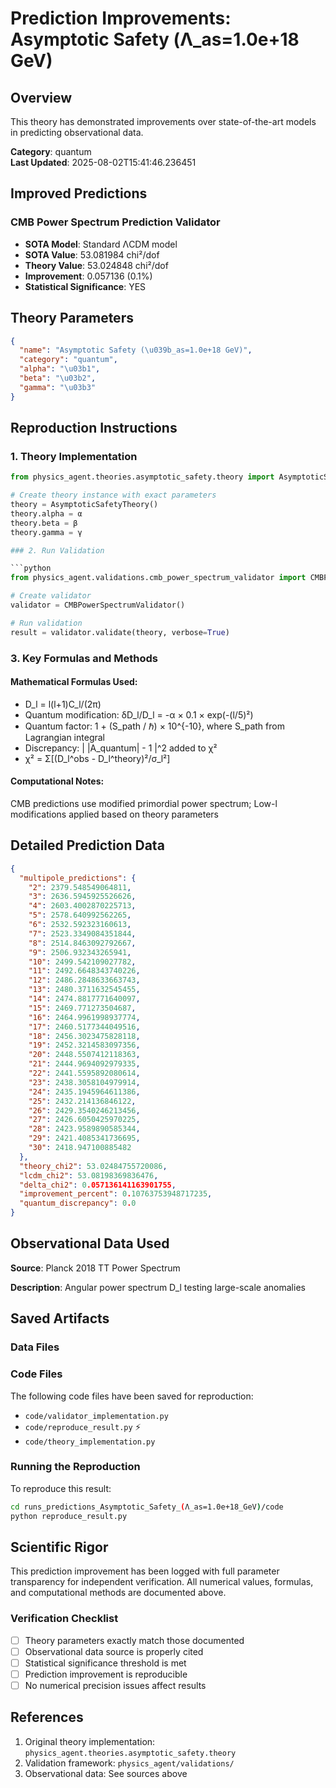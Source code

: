 # Prediction Improvements: Asymptotic Safety (Λ_as=1.0e+18 GeV)

## Overview

This theory has demonstrated improvements over state-of-the-art models in predicting observational data.

**Category**: quantum  
**Last Updated**: 2025-08-02T15:41:46.236451

## Improved Predictions

### CMB Power Spectrum Prediction Validator

- **SOTA Model**: Standard ΛCDM model
- **SOTA Value**: 53.081984 chi²/dof
- **Theory Value**: 53.024848 chi²/dof
- **Improvement**: 0.057136 (0.1%)
- **Statistical Significance**: YES

## Theory Parameters

```json
{
  "name": "Asymptotic Safety (\u039b_as=1.0e+18 GeV)",
  "category": "quantum",
  "alpha": "\u03b1",
  "beta": "\u03b2",
  "gamma": "\u03b3"
}
```

## Reproduction Instructions

### 1. Theory Implementation

```python
from physics_agent.theories.asymptotic_safety.theory import AsymptoticSafetyTheory

# Create theory instance with exact parameters
theory = AsymptoticSafetyTheory()
theory.alpha = α
theory.beta = β
theory.gamma = γ

### 2. Run Validation

```python
from physics_agent.validations.cmb_power_spectrum_validator import CMBPowerSpectrumValidator

# Create validator
validator = CMBPowerSpectrumValidator()

# Run validation
result = validator.validate(theory, verbose=True)
```

### 3. Key Formulas and Methods

#### Mathematical Formulas Used:

- D_l = l(l+1)C_l/(2π)
- Quantum modification: δD_l/D_l = -α × 0.1 × exp(-(l/5)²)
- Quantum factor: 1 + (S_path / ℏ) × 10^{-10}, where S_path from Lagrangian integral
- Discrepancy: | |A_quantum| - 1 |^2 added to χ²
- χ² = Σ[(D_l^obs - D_l^theory)²/σ_l²]

#### Computational Notes:

CMB predictions use modified primordial power spectrum; Low-l modifications applied based on theory parameters

## Detailed Prediction Data

```json
{
  "multipole_predictions": {
    "2": 2379.548549064811,
    "3": 2636.5945925526626,
    "4": 2603.4002870225713,
    "5": 2578.640992562265,
    "6": 2532.592323160613,
    "7": 2523.3349084351844,
    "8": 2514.8463092792667,
    "9": 2506.932343265941,
    "10": 2499.542109027782,
    "11": 2492.6648343740226,
    "12": 2486.2848633663743,
    "13": 2480.3711632545455,
    "14": 2474.8817771640097,
    "15": 2469.771273504687,
    "16": 2464.9961998937774,
    "17": 2460.5177344049516,
    "18": 2456.3023475828118,
    "19": 2452.3214583097356,
    "20": 2448.5507412118363,
    "21": 2444.9694092979335,
    "22": 2441.5595892080614,
    "23": 2438.3058104979914,
    "24": 2435.1945964611386,
    "25": 2432.214136846122,
    "26": 2429.3540246213456,
    "27": 2426.6050425970225,
    "28": 2423.9589890585344,
    "29": 2421.4085341736695,
    "30": 2418.947100885482
  },
  "theory_chi2": 53.02484755720086,
  "lcdm_chi2": 53.08198369836476,
  "delta_chi2": 0.057136141163901755,
  "improvement_percent": 0.10763753948717235,
  "quantum_discrepancy": 0.0
}
```

## Observational Data Used

**Source**: Planck 2018 TT Power Spectrum

**Description**: Angular power spectrum D_l testing large-scale anomalies


## Saved Artifacts

### Data Files


### Code Files

The following code files have been saved for reproduction:

- `code/validator_implementation.py`
- `code/reproduce_result.py` ⚡
- `code/theory_implementation.py`

### Running the Reproduction

To reproduce this result:

```bash
cd runs_predictions_Asymptotic_Safety_(Λ_as=1.0e+18_GeV)/code
python reproduce_result.py
```

## Scientific Rigor

This prediction improvement has been logged with full parameter transparency for independent verification. 
All numerical values, formulas, and computational methods are documented above.

### Verification Checklist

- [ ] Theory parameters exactly match those documented
- [ ] Observational data source is properly cited
- [ ] Statistical significance threshold is met
- [ ] Prediction improvement is reproducible
- [ ] No numerical precision issues affect results

## References

1. Original theory implementation: `physics_agent.theories.asymptotic_safety.theory`
2. Validation framework: `physics_agent/validations/`
3. Observational data: See sources above
